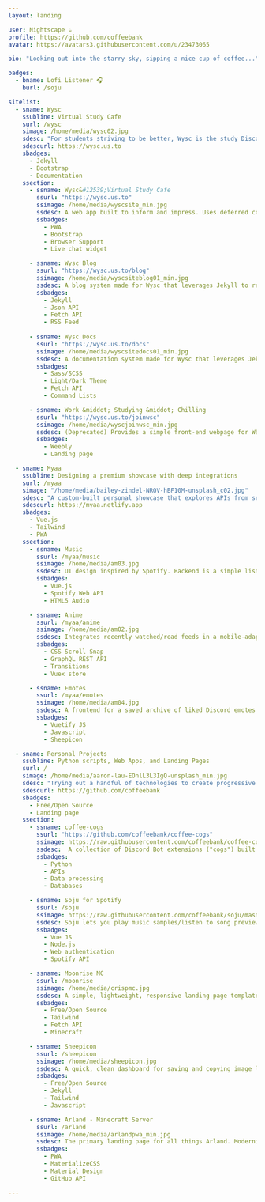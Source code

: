 ```yaml
---
layout: landing

user: Nightscape ☕
profile: https://github.com/coffeebank
avatar: https://avatars3.githubusercontent.com/u/23473065

bio: "Looking out into the starry sky, sipping a nice cup of coffee..."

badges:
  - bname: Lofi Listener 🎧
    burl: /soju

sitelist:
  - sname: Wysc
    ssubline: Virtual Study Cafe
    surl: /wysc
    simage: /home/media/wysc02.jpg
    sdesc: "For students striving to be better, Wysc is the study Discord server that delivers a cohesive, global online studying experience, as the first Discord server to present an edu-social cafe experience to an audience of hundreds."
    sdescurl: https://wysc.us.to
    sbadges:
      - Jekyll
      - Bootstrap
      - Documentation
    ssection:
      - ssname: Wysc&#12539;Virtual Study Cafe
        ssurl: "https://wysc.us.to"
        ssimage: /home/media/wyscsite_min.jpg
        ssdesc: A web app built to inform and impress. Uses deferred content loading techniques to load pages quickly and polyfills to extend browser support. Equipped with Open Graph tags for social media, Widgetbot for live chat support, and progressive web app support for iOS, Android, and Chrome. Hosted on GitHub Pages in Jekyll.
        ssbadges:
          - PWA
          - Bootstrap
          - Browser Support
          - Live chat widget

      - ssname: Wysc Blog
        ssurl: "https://wysc.us.to/blog"
        ssimage: /home/media/wyscsiteblog01_min.jpg
        ssdesc: A blog system made for Wysc that leverages Jekyll to recreate a live experience on a static website. Features a static json API that can be easily updated, which is connected to the Wysc Blog homepage by Fetch API to reflect status updates. Latest three blog posts are shown, with a "Load more posts" button. Comes with an RSS feed updated automatically by Jekyll.
        ssbadges:
          - Jekyll
          - Json API
          - Fetch API
          - RSS Feed
          
      - ssname: Wysc Docs
        ssurl: "https://wysc.us.to/docs"
        ssimage: /home/media/wyscsitedocs01_min.jpg
        ssdesc: A documentation system made for Wysc that leverages Jekyll to create an easy-to-update repository. Features an alert system with Fetch API, local search with Lunr.js, and light/dark theme built in SCSS. Uses Simple-DataTable for quick, searchable bot command lists. SEO enhancements including breadcrumbs, redirects, and og:tags.
        ssbadges:
          - Sass/SCSS
          - Light/Dark Theme
          - Fetch API
          - Command Lists

      - ssname: Work &middot; Studying &middot; Chilling
        ssurl: "https://wysc.us.to/joinwsc"
        ssimage: /home/media/wyscjoinwsc_min.jpg
        ssdesc: (Deprecated) Provides a simple front-end webpage for WSC (Work &middot; Studying &middot; Chilling), geared towards funnelling users to the WSC Discord. Features parallax images, Discord widget, and elements fading in on scroll, organized in an informative fashion.
        ssbadges:
          - Weebly
          - Landing page

  - sname: Myaa
    ssubline: Designing a premium showcase with deep integrations
    surl: /myaa
    simage: "/home/media/bailey-zindel-NRQV-hBF10M-unsplash_c02.jpg"
    sdesc: "A custom-built personal showcase that explores APIs from services to create a best-in-class user experience, unifying services and displaying fresh content to represent Myaa."
    sdescurl: https://myaa.netlify.app
    sbadges:
      - Vue.js
      - Tailwind
      - PWA
    ssection:
      - ssname: Music
        ssurl: /myaa/music
        ssimage: /home/media/am03.jpg
        ssdesc: UI design inspired by Spotify. Backend is a simple list of playlist IDs. Retrieves user playlist images, song data, and music samples directly from Spotify Web API. UX considerations include playlist song counts, autostop when playing new sample, and visual indicators for no-sample songs.
        ssbadges:
          - Vue.js
          - Spotify Web API
          - HTML5 Audio

      - ssname: Anime
        ssurl: /myaa/anime
        ssimage: /home/media/am02.jpg
        ssdesc: Integrates recently watched/read feeds in a mobile-adaptive format. Backend is a simple list in the Vuex store. Data is lazily fetched, live from AniList, as user navigates through each page. Careful attention to UX through placeholders and responsive interface as data loads.
        ssbadges:
          - CSS Scroll Snap
          - GraphQL REST API
          - Transitions
          - Vuex store

      - ssname: Emotes
        ssurl: /myaa/emotes
        ssimage: /home/media/am04.jpg
        ssdesc: A frontend for a saved archive of liked Discord emotes. Easily click to copy image URLs with a satisfying app-like experience. Performance enhancements include swipe to switch tabs, lazy loaded images, and click-to-play for animated emotes.
        ssbadges:
          - Vuetify JS
          - Javascript
          - Sheepicon

  - sname: Personal Projects
    ssubline: Python scripts, Web Apps, and Landing Pages
    surl: /
    simage: /home/media/aaron-lau-EOnlL3L3IgQ-unsplash_min.jpg
    sdesc: "Trying out a handful of technologies to create progressive web apps, landing pages, services, and more. Drop by my Github and say hi!<br><br>Current portfolio site built using Jekyll and Tailwind. Modals powered by Micromodaljs, icons by Feather Icons, images from Jaro Bielik and Aaron Lau (no affiliation)."
    sdescurl: https://github.com/coffeebank
    sbadges:
      - Free/Open Source
      - Landing page
    ssection:
      - ssname: coffee-cogs
        ssurl: "https://github.com/coffeebank/coffee-cogs"
        ssimage: https://raw.githubusercontent.com/coffeebank/coffee-cogs/master/CAFq0pv9HjY_01.jpg
        ssdesc:  A collection of Discord Bot extensions ("cogs") built for users with a self-hosted instance of Red Discord Bot. Uses webhooks, APIs, attachments, JSON/dictionary manipulation, and MongoDB/databases. Object oriented programming, higher order functions, and list comprehension.
        ssbadges:
          - Python
          - APIs
          - Data processing
          - Databases

      - ssname: Soju for Spotify
        ssurl: /soju
        ssimage: https://raw.githubusercontent.com/coffeebank/soju/master/public/media/preview.png
        ssdesc: Soju lets you play music samples/listen to song previews from Spotify on any device -- no downloading apps, no trackers, and fast load times. Uses Node.js API and Amazon AWS Lambda; environment variables for securing Spotify API keys; and URL queries to process links automatically on load. 
        ssbadges:
          - Vue JS
          - Node.js
          - Web authentication
          - Spotify API

      - ssname: Moonrise MC
        ssurl: /moonrise
        ssimage: /home/media/crispmc.jpg
        ssdesc: A simple, lightweight, responsive landing page template for a Minecraft server. Server name and IP can be easily changed. IP background changes when server goes offline. Integrates Discord via Widgetbot, and Minecraft server status with Mcsrvstat.us.
        ssbadges:
          - Free/Open Source
          - Tailwind
          - Fetch API
          - Minecraft

      - ssname: Sheepicon
        ssurl: /sheepicon
        ssimage: /home/media/sheepicon.jpg
        ssdesc: A quick, clean dashboard for saving and copying image links easily, including Discord emotes. Thanks to Markdown, links are easy to add, save, and publish. Responsively designed, caches for offline use, and includes a REST API for those making custom frontends!
        ssbadges:
          - Free/Open Source
          - Jekyll
          - Tailwind
          - Javascript

      - ssname: Arland - Minecraft Server
        ssurl: /arland
        ssimage: /home/media/arlandpwa_min.jpg
        ssdesc: The primary landing page for all things Arland. Modernizes Arland's web properties by utilizing MaterializeCSS to implement a material design look and feel that is responsive across all screen sizes. Experiments with noscript fallbacks, <code>position:sticky</code>, z-index, and animated scrolling to page anchors.
        ssbadges:
          - PWA
          - MaterializeCSS
          - Material Design
          - GitHub API

---
```


